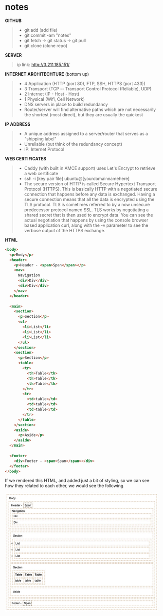 # notes

**GITHUB**
 > - git add (add file)
 > - git commit -am "notes"
 > - git fetch -> git status -> git pull
 > - git clone (clone repo)

 **SERVER**
 > ip link: http://3.211.185.151/

 **INTERNET ARCHITECHTURE** (bottom up)
 > - 4 Application (HTTP (port 80), FTP, SSH, HTTPS (port 433))
 > - 3 Transport (TCP -- Transport Control Protocol (Reliable), UDP)
 > - 2 Internet (IP - Host - Host)
 > - 1 Physical (Wifi, Cell Network)
 > - DNS servers in place to build redundancy
 > - Router/server will find alternative paths which are not necessarily the shortest (most direct), but they are usually the quickest

 **IP ADDRESS**
 > - A unique address assigned to a server/router that serves as a "shipping label"
 > - Unreliable (but think of the redundancy concept)
 > - IP: Internet Protocol

**WEB CERTIFICATES**
> - Caddy (with built in AMCE support) uses Let's Encrypt to retrieve a web certificate
> - ssh -i [key pair file] ubuntu@[yourdomainnamehere]
> - The secure version of HTTP is called Secure Hypertext Transport Protocol (HTTPS). This is basically HTTP with a negotiated secure connection that happens before any data is exchanged. Having a secure connection means that all the data is encrypted using the TLS protocol. TLS is sometimes referred to by a now unsecure predecessor protocol named SSL. TLS works by negotiating a shared secret that is then used to encrypt data. You can see the actual negotiation that happens by using the console browser based application curl, along with the -v parameter to see the verbose output of the HTTPS exchange.
>
**HTML**
```html
<body>
  <p>Body</p>
  <header>
    <p>Header - <span>Span</span></p>
    <nav>
      Navigation
      <div>Div</div>
      <div>Div</div>
    </nav>
  </header>

  <main>
    <section>
      <p>Section</p>
      <ul>
        <li>List</li>
        <li>List</li>
        <li>List</li>
      </ul>
    </section>
    <section>
      <p>Section</p>
      <table>
        <tr>
          <th>Table</th>
          <th>Table</th>
          <th>Table</th>
        </tr>
        <tr>
          <td>table</td>
          <td>table</td>
          <td>table</td>
        </tr>
      </table>
    </section>
    <aside>
      <p>Aside</p>
    </aside>
  </main>

  <footer>
    <div>Footer - <span>Span</span></div>
  </footer>
</body>
```

If we rendered this HTML, and added just a bit of styling, so we can see how they related to each other, we would see the following.

![HTML structure](https://github.com/piperin1/startup/blob/main/images/htmlStructure.jpg)
 
